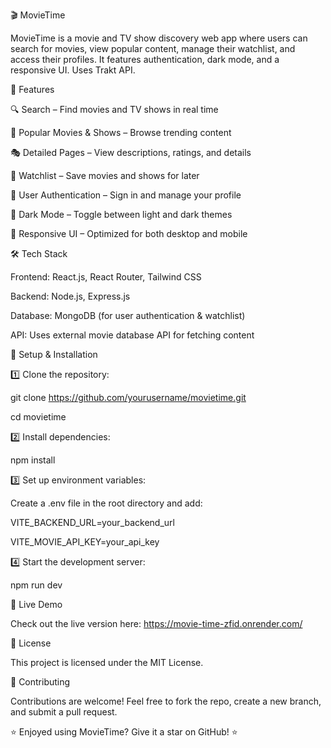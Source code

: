 🎬 MovieTime

MovieTime is a movie and TV show discovery web app where users can search for movies, view popular content, manage their watchlist, and access their profiles. It features authentication, dark mode, and a responsive UI. Uses Trakt API.

🚀 Features

🔍 Search – Find movies and TV shows in real time

🌟 Popular Movies & Shows – Browse trending content

🎭 Detailed Pages – View descriptions, ratings, and details

📜 Watchlist – Save movies and shows for later

🔐 User Authentication – Sign in and manage your profile

🌙 Dark Mode – Toggle between light and dark themes

📱 Responsive UI – Optimized for both desktop and mobile

🛠️ Tech Stack 

Frontend: React.js, React Router, Tailwind CSS

Backend: Node.js, Express.js

Database: MongoDB (for user authentication & watchlist)

API: Uses external movie database API for fetching content

🎯 Setup & Installation

1️⃣ Clone the repository:

git clone https://github.com/yourusername/movietime.git

cd movietime

2️⃣ Install dependencies:

npm install

3️⃣ Set up environment variables:

Create a .env file in the root directory and add:


VITE_BACKEND_URL=your_backend_url

VITE_MOVIE_API_KEY=your_api_key

4️⃣ Start the development server:

npm run dev

🔗 Live Demo

Check out the live version here: https://movie-time-zfid.onrender.com/

📜 License

This project is licensed under the MIT License.


🤝 Contributing

Contributions are welcome! Feel free to fork the repo, create a new branch, and submit a pull request.

⭐ Enjoyed using MovieTime? Give it a star on GitHub! ⭐
